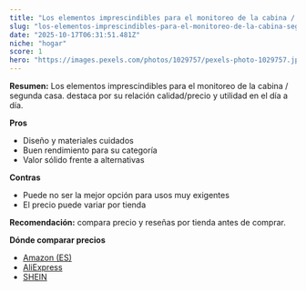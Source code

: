 ```yaml
---
title: "Los elementos imprescindibles para el monitoreo de la cabina / segunda casa."
slug: "los-elementos-imprescindibles-para-el-monitoreo-de-la-cabina-segunda-casa"
date: "2025-10-17T06:31:51.481Z"
niche: "hogar"
score: 1
hero: "https://images.pexels.com/photos/1029757/pexels-photo-1029757.jpeg?auto=compress&cs=tinysrgb&fit=crop&h=627&w=1200&auto=compress&cs=tinysrgb&w=1200&h=675&fit=crop"
---
```


**Resumen:** Los elementos imprescindibles para el monitoreo de la cabina / segunda casa. destaca por su relación calidad/precio y utilidad en el día a día.

**Pros**
- Diseño y materiales cuidados
- Buen rendimiento para su categoría
- Valor sólido frente a alternativas

**Contras**
- Puede no ser la mejor opción para usos muy exigentes
- El precio puede variar por tienda

**Recomendación:** compara precio y reseñas por tienda antes de comprar.

**Dónde comparar precios**
- [Amazon (ES)](https://www.amazon.es/s?k=Los%20elementos%20imprescindibles%20para%20el%20monitoreo%20de%20la%20cabina%20%2F%20segunda%20casa.&tag=teknovashop25-21)
- [AliExpress](https://www.aliexpress.com/wholesale?SearchText=Los%20elementos%20imprescindibles%20para%20el%20monitoreo%20de%20la%20cabina%20%2F%20segunda%20casa.)
- [SHEIN](https://www.shein.com/pdsearch/Los%20elementos%20imprescindibles%20para%20el%20monitoreo%20de%20la%20cabina%20%2F%20segunda%20casa.)